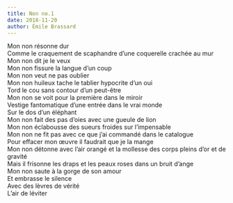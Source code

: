 ```yaml
---
title: Non no.1
date: 2018-11-20
author: Émile Brassard
---
```


Mon non résonne dur\
Comme le craquement de scaphandre d’une coquerelle crachée au mur\
Mon non dit je le veux\
Mon non fissure la langue d’un coup\
Mon non veut ne pas oublier\
Mon non huileux tache le tablier hypocrite d’un oui\
Tord le cou sans contour d’un peut-être\
Mon non se voit pour la première dans le miroir\
Vestige fantomatique d’une entrée dans le vrai monde\
Sur le dos d’un éléphant\
Mon non fait des pas d’oies avec une gueule de lion\
Mon non éclabousse des sueurs froides sur l’impensable\
Mon non ne fit pas avec ce que j’ai commandé dans le catalogue\
Pour effacer mon œuvre il faudrait que je la mange\
Mon non détonne avec l’air orangé et la mollesse des corps pleins d’or et de gravité\
Mais il frisonne les draps et les peaux roses dans un bruit d’ange\
Mon non saute à la gorge de son amour\
Et embrasse le silence\
Avec des lèvres de vérité\
L’air de léviter
